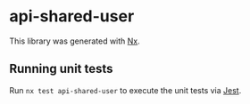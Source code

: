 # api-shared-user

This library was generated with [Nx](https://nx.dev).

## Running unit tests

Run `nx test api-shared-user` to execute the unit tests via [Jest](https://jestjs.io).
